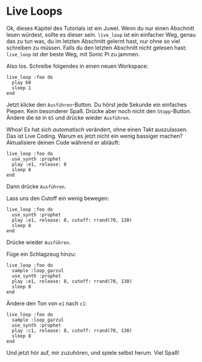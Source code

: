 # Live Loops

Ok, dieses Kapitel des Tutorials ist ein Juwel. Wenn du nur einen 
Abschnitt lesen würdest, sollte es dieser sein. `live_loop` ist ein 
einfacher Weg, genau das zu tun was, du im letzten Abschnitt gelernt 
hast, nur ohne so viel schreiben zu müssen. Falls du den letzten 
Abschnitt nicht gelesen hast: `live_loop` ist der beste Weg, mit Sonic 
Pi zu jammen.

Also los. Schreibe folgendes in einen neuen Workspace:

```
live_loop :foo do
  play 60
  sleep 1
end
```

Jetzt klicke den `Ausführen`-Button. Du hörst jede Sekunde ein einfaches
Piepen. Kein besonderer Spaß. Drücke aber noch nicht den `Stopp`-Button.
Ändere die `60` in `65` und drücke wieder `Ausführen`.

Whoa! Es hat sich *automatisch* verändert, ohne einen Takt auszulassen. 
Das ist Live Coding. Warum es jetzt nicht ein wenig bassiger machen? 
Aktualisiere deinen Code während er abläuft:

```
live_loop :foo do
  use_synth :prophet
  play :e1, release: 8
  sleep 8
end
```

Dann drücke `Ausführen`.

Lass uns den Cutoff ein wenig bewegen:

```
live_loop :foo do
  use_synth :prophet
  play :e1, release: 8, cutoff: rrand(70, 130)
  sleep 8
end
```

Drücke wieder `Ausführen`.

Füge ein Schlagzeug hinzu:

```
live_loop :foo do
  sample :loop_garzul
  use_synth :prophet
  play :e1, release: 8, cutoff: rrand(70, 130)
  sleep 8
end
```

Ändere den Ton von `e1` nach `c1`:

```
live_loop :foo do
  sample :loop_garzul
  use_synth :prophet
  play :c1, release: 8, cutoff: rrand(70, 130)
  sleep 8
end
```

Und jetzt hör auf, mir zuzuhören, und spiele selbst herum. Viel Spaß!
